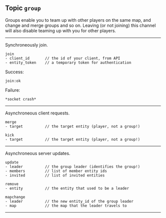 ## Topic `group`

Groups enable you to team up with other players on the same map,
and change and merge groups and so on. Leaving (or not joining) this
channel will also disable teaming up with you for other players.

---

Synchroneously join.

```
join
- client_id       // the id of your client, from API
- entity_token    // a temporary token for authentication
```

Success:

```
join:ok
```

Failure:

```
*socket crash*
```

---

Asynchroneous client requests.

```
merge
- target          // the target entity (player, not a group!)
```

```
kick
- target          // the target entity (player, not a group!)
```

---

Asynchroneous server updates.

```
update
- leader          // the group leader (identifies the group!)
- members         // list of member entity ids
- invited         // list of invited entities
```

```
remove
- entity          // the entity that used to be a leader
```

```
mapchange
- leader          // the new entity_id of the group leader
- map             // the map that the leader travels to
```

---
